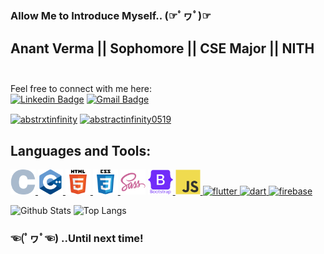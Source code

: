 ### Allow Me to Introduce Myself..  (☞ﾟヮﾟ)☞

## Anant Verma || Sophomore || CSE Major || NITH <br> <br>
Feel free to connect with me here:
<br>
[![Linkedin Badge](https://img.shields.io/badge/-Anant-blue?style=flat-square&logo=Linkedin&logoColor=white&link=https://www.linkedin.com/in/abstrxtinfinity/)](https://www.linkedin.com/in/abstrxtinfinity/)
[![Gmail Badge](https://img.shields.io/badge/-anantverma2001@gmail.com-c14438?style=flat-square&logo=Gmail&logoColor=white&link=mailto:anantverma2001@gmail.com)](mailto:anantverma2001@gmail.com)
<p align="left">
<a href="https://twitter.com/abstrxtinfinity" target="blank"><img align="center" src="https://cdn.jsdelivr.net/npm/simple-icons@3.0.1/icons/twitter.svg" alt="abstrxtinfinity" height="30" width="30" /></a>
<a href="https://instagram.com/abstractinfinity0519" target="blank"><img align="center" src="https://cdn.jsdelivr.net/npm/simple-icons@3.0.1/icons/instagram.svg" alt="abstractinfinity0519" height="30" width="30" /></a>
</p>

## Languages and Tools:


<p align="left">
  <a href="https://www.cprogramming.com/" target="_blank"> <img
      src="https://raw.githubusercontent.com/devicons/devicon/master/icons/c/c-original.svg" alt="c" width="40"
      height="40" /> </a>
  <a href="https://www.w3schools.com/cpp/" target="_blank"> <img
      src="https://raw.githubusercontent.com/devicons/devicon/master/icons/cplusplus/cplusplus-original.svg"
      alt="cplusplus" width="40" height="40" /> </a>
  <a href="https://www.w3.org/html/" target="_blank"> <img
      src="https://raw.githubusercontent.com/devicons/devicon/master/icons/html5/html5-original-wordmark.svg"
      alt="html5" width="40" height="40" /> </a>
  <a href="https://www.w3schools.com/css/" target="_blank"> <img
      src="https://raw.githubusercontent.com/devicons/devicon/master/icons/css3/css3-original-wordmark.svg" alt="css3"
      width="40" height="40" /> </a>
  <a href="https://sass-lang.com" target="_blank"> <img
      src="https://raw.githubusercontent.com/devicons/devicon/master/icons/sass/sass-original.svg" alt="sass" width="40"
      height="40" /></a>
  <a href="https://getbootstrap.com" target="_blank"> <img
      src="https://raw.githubusercontent.com/devicons/devicon/master/icons/bootstrap/bootstrap-plain-wordmark.svg"
      alt="bootstrap" width="40" height="40" /> </a>
  <a href="https://developer.mozilla.org/en-US/docs/Web/JavaScript" target="_blank"> <img
      src="https://raw.githubusercontent.com/devicons/devicon/master/icons/javascript/javascript-original.svg"
      alt="javascript" width="40" height="40" /> </a>
  <a href="https://flutter.dev" target="_blank"> <img
      src="https://www.vectorlogo.zone/logos/flutterio/flutterio-icon.svg" alt="flutter" width="40" height="40" /> </a>
  <a href="https://dart.dev" target="_blank"> <img src="https://www.vectorlogo.zone/logos/dartlang/dartlang-icon.svg"
      alt="dart" width="40" height="40" /> </a>
  <a href="https://firebase.google.com/" target="_blank"> <img
      src="https://www.vectorlogo.zone/logos/firebase/firebase-icon.svg" alt="firebase" width="40" height="40" /> </a>


</p>

![Github Stats](https://github-readme-stats.vercel.app/api?username=abstrxtinfinity&count_private=true&show_icons=true&&theme=react&include_all_commits=true)
![Top Langs](https://github-readme-stats.vercel.app/api/top-langs/?username=abstrxtinfinity&hide=TeX&layout=compact&theme=react)

### ☜(ﾟヮﾟ☜) ..Until next time!
